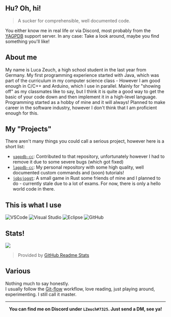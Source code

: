 ## Hu? Oh, hi!
> A sucker for comprehensible, well documented code.

You either know me in real life or via Discord, most probably from the [YAGPDB](https://yagpdb.xyz/) support server.
In any case: Take a look around, maybe you find something you'll like!

## About me
My name is Luca Zeuch, a high school student in the last year from Germany. My first programming experience started with Java, which was part of the curriculum in my computer science class - However I am good enough in C/C++ and Arduino, which I use in parallel. Mainly for "showing off" as my classmates like to say, but I think it is quite a good way to get the basic of your code down and then implement it in a high-level language.<br/>
Programming started as a hobby of mine and it will always! Planned to make career in the software industry, however I don't think that I am proficient enough for this.

## My "Projects"
There aren't many things you could call a serious project, however here is a short list:

- [`yagpdb-cc`](https://github.com/yagpdb-cc/yagpdb-cc): Contributed to that repository, unfortunately however I had to remove it due to some severe bugs (which got fixed)
- [`lagpdb-cc`](https://github.com/l-zeuch/lagpdb-cc): My personal repository with some high quality, well documented custom commands and (soon) tutorials!
- [`jobsjoggt`](https://github.com/Goldscar1/Jobsjoggt): A small game in Rust some friends of mine and I planned to do - currently stale due to a lot of exams. For now, there is only a hello world code in there.


## This is what I use
![VSCode](https://img.shields.io/static/v1?label=VSCode&message=1.53.1-stable&style=for-the-badge&color=007ACC&logo=visual-studio-code)
![Visual Studio](https://img.shields.io/static/v1?label=Visual%20Studio&message=2019&style=for-the-badge&color=5C2D91&logo=visual-studio)
![Eclipse](https://img.shields.io/static/v1?label=Eclipse-IDE&message=2020-6&style=for-the-badge&color=Cb812C&logo=eclipse)
![GitHub](https://img.shields.io/static/v1?label=GitHub&message=l-zeuch&color=191717&style=for-the-badge&logo=github)

## Stats!
<img align="center" src="https://github-readme-stats.vercel.app/api?username=l-zeuch&show_icons=true&title_color=4F8CC9&hide_border=true&icon_color=4F8CC9&theme=radical&hide_title=true&count_private=true"/>

> Provided by [GitHub Readme Stats](https://github.com/anuraghazra/github-readme-stats)

## Various
Nothing much to say honestly.<br/>
I usually follow the [Git-flow](https://nvie.com/posts/a-successful-git-branching-model/) workflow, love reading, just playing around, experimenting. I still call it master.

---
<div align="center">
    <strong>You can find me on Discord under <code>LZeuch#7325</code>. Just send a DM, see ya!</strong>
</div>
